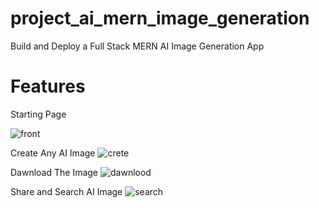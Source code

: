 # project_ai_mern_image_generation
Build and Deploy a Full Stack MERN AI Image Generation App 

# Features

Starting Page

![front](https://user-images.githubusercontent.com/89895011/236460088-06abc292-82ef-424c-abf6-7a7ecd3c4e52.png)

Create Any AI Image
![crete](https://user-images.githubusercontent.com/89895011/236460252-e5f25fdc-2319-4c06-883f-14ec496c3537.png)

Dawnload The Image 
![dawnlood](https://user-images.githubusercontent.com/89895011/236460344-a74cab8d-92c7-40ba-b918-2876b889f1c9.png)

Share and Search AI Image
![search](https://user-images.githubusercontent.com/89895011/236460488-909146b6-8950-4fe3-97e1-1cfeee65a5ef.png)
